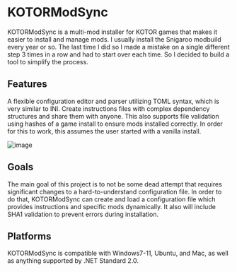 # KOTORModSync
KOTORModSync is a multi-mod installer for KOTOR games that makes it easier to install and manage mods. I usually install the Snigaroo modbuild every year or so. The last time I did so I made a mistake on a single different step 3 times in a row and had to start over each time. So I decided to build a tool to simplify the process.

## Features
A flexible configuration editor and parser utilizing TOML syntax, which is very similar to INI.
Create instructions files with complex dependency structures and share them with anyone.
This also supports file validation using hashes of a game install to ensure mods installed correctly. In order for this to work, this assumes the user started with a vanilla install.

![image](https://github.com/th3w1zard1/KOTORModSync/assets/2219836/094af450-d300-4db5-82be-5614e6dea78e)


## Goals
The main goal of this project is to not be some dead attempt that requires significant changes to a hard-to-understand configuration file. In order to do that, KOTORModSync can create and load a configuration file which provides instructions and specific mods dynamically. It also will include SHA1 validation to prevent errors during installation.

## Platforms
KOTORModSync is compatible with Windows7-11, Ubuntu, and Mac, as well as anything supported by .NET Standard 2.0.
